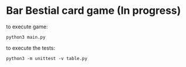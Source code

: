 # Bar Bestial card game (In progress)

to execute game:
```
python3 main.py
```

to execute the tests:

```
python3 -m unittest -v table.py
```
